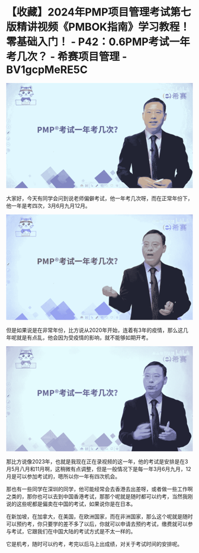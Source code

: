 # 【收藏】2024年PMP项目管理考试第七版精讲视频《PMBOK指南》学习教程！零基础入门！ - P42：0.6PMP考试一年考几次？ - 希赛项目管理 - BV1gcpMeRE5C

![](img/3713d98de3a0bc2cf14674193a362399_0.png)

大家好，今天有同学会问到说老师偏僻考试，他一年考几次呀，而在正常年份下，他一年是考四次，3月6月九月12月。



![](img/3713d98de3a0bc2cf14674193a362399_2.png)

但是如果说是在非常年份，比方说从2020年开始，连着有3年的疫情，那么这几年呢就是有点乱，他会因为受疫情的影响，就不能够如期开考。



![](img/3713d98de3a0bc2cf14674193a362399_4.png)

那比方说像2023年，也就是我现在正在录视频的这一年，他的考试是安排是在3月5月八月和11月啊，这稍微有点调整，但是一般情况下是每一年3月6月九月，12月是可以参加考试的，嗯所以你一年有四次机会。

那也有一些同学在深圳的同学，他可能经常会去香港去出差呀，或者做一些工作啊之类的，那你也可以去到中国香港考试，那那个呢就是随时都可以约考，当然我刚说的这些呢都是偏卖在中国的考试，如果说你是在日本。

在新加坡，在加拿大，在美国，在欧洲国家，而在非洲国家，那么这个呢就是随时可以预约考，你只要学的差不多了以后，你就可以申请去预约考试，缴费就可以参与考试，它跟我们在中国大陆的考试方式是不太一样的。

它是机考，随时可以约考，考完以后马上出成绩，对关于考试时间的安排呢。